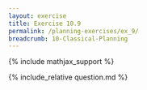 ```yaml
---
layout: exercise
title: Exercise 10.9
permalink: /planning-exercises/ex_9/
breadcrumb: 10-Classical-Planning
---
```


{% include mathjax_support %}

<div><i class="arrow-up loader" data-chapter="planning-exercises" data-exercise="ex_9" data-rating="0"></i></div>
{% include_relative question.md %}
